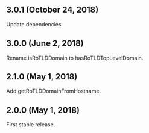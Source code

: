 ## 3.0.1 (October 24, 2018)

Update dependencies.

## 3.0.0 (June 2, 2018)

Rename isRoTLDDomain to hasRoTLDTopLevelDomain.

## 2.1.0 (May 1, 2018)

Add getRoTLDDomainFromHostname.

## 2.0.0 (May 1, 2018)

First stable release.
